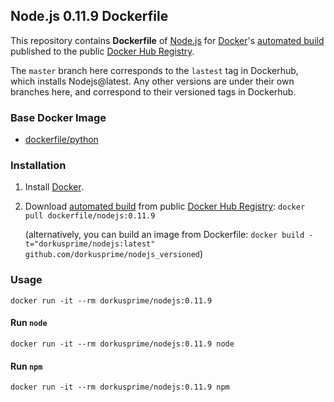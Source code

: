 ## Node.js 0.11.9 Dockerfile


This repository contains **Dockerfile** of [Node.js](http://nodejs.org/) for [Docker](https://www.docker.com/)'s [automated build](https://registry.hub.docker.com/u/dorkusprime/nodejs/) published to the public [Docker Hub Registry](https://registry.hub.docker.com/).

The `master` branch here corresponds to the `lastest` tag in Dockerhub, which installs Nodejs@latest. Any other versions are under their own branches here, and correspond to their versioned tags in Dockerhub.

### Base Docker Image

* [dockerfile/python](http://dockerfile.github.io/#/python)


### Installation

1. Install [Docker](https://www.docker.com/).

2. Download [automated build](https://registry.hub.docker.com/u/dorkusprime/nodejs/) from public [Docker Hub Registry](https://registry.hub.docker.com/): `docker pull dockerfile/nodejs:0.11.9`

   (alternatively, you can build an image from Dockerfile: `docker build -t="dorkusprime/nodejs:latest" github.com/dorkusprime/nodejs_versioned`)


### Usage

    docker run -it --rm dorkusprime/nodejs:0.11.9

#### Run `node`

    docker run -it --rm dorkusprime/nodejs:0.11.9 node

#### Run `npm`

    docker run -it --rm dorkusprime/nodejs:0.11.9 npm
